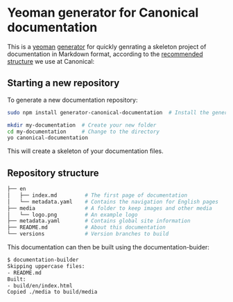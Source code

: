 # Yeoman generator for Canonical documentation

This is a [yeoman](http://yeoman.io/) [generator](http://yeoman.io/generators/) for quickly genrating a skeleton project of documentation in Markdown format, according to the [recommended structure](https://docs.ubuntu.com/documentation-builder/en/structure) we use at Canonical:

## Starting a new repository

To generate a new documentation repository:

``` bash
sudo npm install generator-canonical-documentation  # Install the generator

mkdir my-documentation  # Create your new folder
cd my-documentation     # Change to the directory
yo canonical-documentation
```

This will create a skeleton of your documentation files.

## Repository structure

``` bash
├── en
│   ├── index.md         # The first page of documentation
│   └── metadata.yaml    # Contains the navigation for English pages
├── media                # A folder to keep images and other media
│   └── logo.png         # An example logo
├── metadata.yaml        # Contains global site information
├── README.md            # About this documentation
└── versions             # Version branches to build
```

This documentation can then be built using the documentation-buider:

``` bash
$ documentation-builder 
Skipping uppercase files:
- README.md
Built:
- build/en/index.html
Copied ./media to build/media
```

